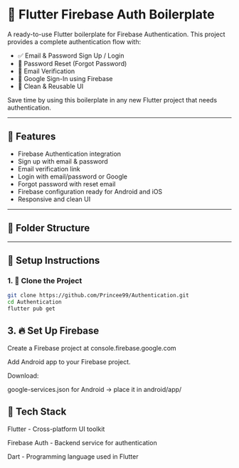 # 🔐 Flutter Firebase Auth Boilerplate

A ready-to-use Flutter boilerplate for Firebase Authentication. This project provides a complete authentication flow with:

- ✅ Email & Password Sign Up / Login
- 🔁 Password Reset (Forgot Password)
- 📧 Email Verification
- 🔐 Google Sign-In using Firebase
- 🎯 Clean & Reusable UI

Save time by using this boilerplate in any new Flutter project that needs authentication.

---

## 🚀 Features

- Firebase Authentication integration
- Sign up with email & password
- Email verification link
- Login with email/password or Google
- Forgot password with reset email
- Firebase configuration ready for Android and iOS
- Responsive and clean UI

---

## 📂 Folder Structure


---

## 🔧 Setup Instructions

### 1. 🔁 Clone the Project

```bash
git clone https://github.com/Princee99/Authentication.git
cd Authentication
flutter pub get

```

## 3. 🔥 Set Up Firebase
Create a Firebase project at console.firebase.google.com

Add Android app to your Firebase project.

Download:

google-services.json for Android → place it in android/app/

## 🧪 Tech Stack
Flutter - Cross-platform UI toolkit

Firebase Auth - Backend service for authentication

Dart - Programming language used in Flutter


